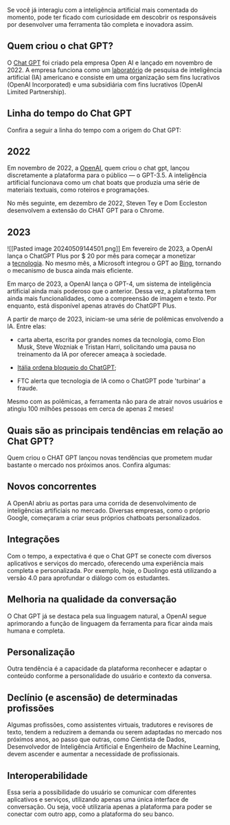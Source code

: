 Se você já interagiu com a inteligência artificial mais comentada do momento, pode ter ficado com curiosidade em descobrir os responsáveis por desenvolver uma ferramenta tão completa e inovadora assim.

## Quem criou o chat GPT?

O [Chat GPT](https://www.acolabam.com.br/blog/chat-gpt) foi criado pela empresa Open AI e lançado em novembro de 2022. A empresa funciona como um [laboratório](https://www.acolabam.com.br/blog/laboratorio-de-inovacao-o-que-e-como-funciona) de pesquisa de inteligência artificial (IA) americano e consiste em uma organização sem fins lucrativos (OpenAI Incorporated) e uma subsidiária com fins lucrativos (OpenAI Limited Partnership).

## Linha do tempo do Chat GPT

Confira a seguir a linha do tempo com a origem do Chat GPT: 
## **2022**

Em novembro de 2022, a [OpenAI](https://openai.com/), quem criou o chat gpt, lançou discretamente a plataforma para o público — o GPT-3.5. A inteligência artificial funcionava como um chat boats que produzia uma série de materiais textuais, como roteiros e programações. 

No mês seguinte, em dezembro de 2022, Steven Tey e Dom Eccleston desenvolvem a extensão do CHAT GPT para o Chrome.

## **2023**
![[Pasted image 20240509144501.png]]
Em fevereiro de 2023, a OpenAI lança o ChatGPT Plus por $ 20 por mês para começar a monetizar a [tecnologia](https://www.acolabam.com.br/blog/tecnologia-nas-empresas). No mesmo mês, a Microsoft integrou o GPT ao [Bing](https://br.bing.com/), tornando o mecanismo de busca ainda mais eficiente. 

Em março de 2023, a OpenAI lança o GPT-4, um sistema de inteligência artificial ainda mais poderoso que o anterior. Dessa vez, a plataforma tem ainda mais funcionalidades, como a compreensão de imagem e texto. Por enquanto, está disponível apenas através do ChatGPT Plus.

A partir de março de 2023, iniciam-se uma série de polêmicas envolvendo a IA. Entre elas:

- carta aberta, escrita por grandes nomes da tecnologia, como Elon Musk, Steve Wozniak e Tristan Harri, solicitando uma pausa no treinamento da IA por oferecer ameaça à sociedade. 
    
- [Itália ordena bloqueio do ChatGPT](https://www.uol.com.br/tilt/noticias/redacao/2023/04/02/bloqueio-do-chatgpt-na-italia-e-medida-desproporcional-diz-vice-premie.htm);
    
- FTC alerta que tecnologia de IA como o ChatGPT pode 'turbinar' a fraude. 
    

Mesmo com as polêmicas, a ferramenta não para de atrair novos usuários e atingiu 100 milhões pessoas em cerca de apenas 2 meses!

## Quais são as principais tendências em relação ao Chat GPT?

Quem criou o CHAT GPT lançou novas tendências que prometem mudar bastante o mercado nos próximos anos. Confira algumas:

## **Novos concorrentes**

A OpenAI abriu as portas para uma corrida de desenvolvimento de inteligências artificiais no mercado. Diversas empresas, como o próprio Google, começaram a criar seus próprios chatboats personalizados. 

## **Integrações**

Com o tempo, a expectativa é que o Chat GPT se conecte com diversos aplicativos e serviços do mercado, oferecendo uma experiência mais completa e personalizada. Por exemplo, hoje, o Duolingo está utilizando a versão 4.0 para aprofundar o diálogo com os estudantes. 

##  **Melhoria na qualidade da conversação**

O Chat GPT já se destaca pela sua linguagem natural, a OpenAI segue aprimorando a função de linguagem da ferramenta para ficar ainda mais humana e completa. 

## **Personalização**

Outra tendência é a capacidade da plataforma reconhecer e adaptar o conteúdo conforme a personalidade do usuário e contexto da conversa. 

## **Declínio (e ascensão) de determinadas profissões**

Algumas profissões, como assistentes virtuais, tradutores e revisores de texto, tendem a reduzirem a demanda ou serem adaptadas no mercado nos próximos anos, ao passo que outras, como Cientista de Dados, Desenvolvedor de Inteligência Artificial e Engenheiro de Machine Learning, devem ascender e aumentar a necessidade de profissionais. 

## **Interoperabilidade**

Essa seria a possibilidade do usuário se comunicar com diferentes aplicativos e serviços, utilizando apenas uma única interface de conversação. Ou seja, você utilizaria apenas a plataforma para poder se conectar com outro app, como a plataforma do seu banco.








